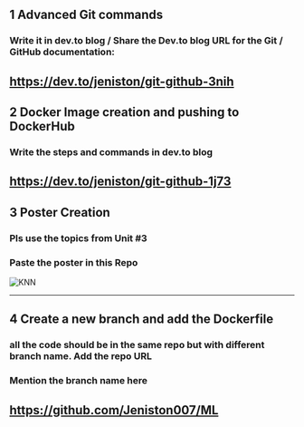 ## 1 Advanced Git commands 
###  Write it in dev.to blog / Share the Dev.to blog URL for the Git / GitHub documentation:
https://dev.to/jeniston/git-github-3nih
-----
## 2 Docker Image creation and pushing to DockerHub
###  Write the steps and commands in dev.to blog
https://dev.to/jeniston/git-github-1j73
-----
## 3 Poster Creation
###  Pls use the topics from Unit #3
###  Paste the poster in this Repo
![KNN](https://github.com/user-attachments/assets/f0ba7066-5a9b-4eab-8c5e-e105d165ca8a)


-----
## 4 Create a new branch and add the Dockerfile
###  all the code should be in the same repo but with different branch name. Add the repo URL
###  Mention the branch name here
https://github.com/Jeniston007/ML
-----
